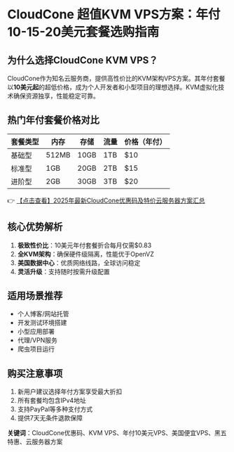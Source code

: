 # CloudCone 超值KVM VPS方案：年付10-15-20美元套餐选购指南

## 为什么选择CloudCone KVM VPS？

CloudCone作为知名云服务商，提供高性价比的KVM架构VPS方案。其年付套餐以**10美元起**的超低价格，成为个人开发者和小型项目的理想选择。KVM虚拟化技术确保资源独享，性能稳定可靠。

## 热门年付套餐价格对比

| 套餐类型 | 内存 | 存储 | 流量 | 价格（年付） |
|---------|------|------|------|------------|
| 基础型 | 512MB | 10GB | 1TB | $10 |
| 标准型 | 1GB | 20GB | 2TB | $15 |
| 进阶型 | 2GB | 30GB | 3TB | $20 |

👉 [【点击查看】2025年最新CloudCone优惠码及特价云服务器方案汇总](https://bit.ly/Cloudcone)

## 核心优势解析

1. **极致性价比**：10美元年付套餐折合每月仅需$0.83
2. **全KVM架构**：确保硬件级隔离，性能优于OpenVZ
3. **美国数据中心**：优质网络线路，全球访问稳定
4. **灵活升级**：支持随时按需升级配置

## 适用场景推荐

- 个人博客/网站托管
- 开发测试环境搭建
- 小型应用部署
- 代理/VPN服务
- 爬虫项目运行

## 购买注意事项

1. 新用户建议选择年付方案享受最大折扣
2. 所有套餐均包含IPv4地址
3. 支持PayPal等多种支付方式
4. 提供7天无条件退款保障

**关键词**：CloudCone优惠码、KVM VPS、年付10美元VPS、美国便宜VPS、黑五特惠、云服务器方案